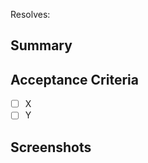 Resolves: <!-- Issue number -->

## Summary

<!-- Summarize Changes -->

## Acceptance Criteria

- [ ] X
- [ ] Y

<!-- Copy and paste from issue and add checkboxes -->

## Screenshots

<!-- If Applicable -->

<!--- Don't forget to request a reviewer -->
